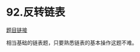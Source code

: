 # 92.反转链表  

[题目链接](https://leetcode-cn.com/problems/reverse-linked-list-ii/)  

相当基础的链表题，只要熟悉链表的基本操作这题不难。
